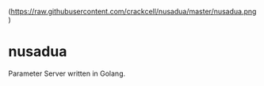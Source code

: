 (https://raw.githubusercontent.com/crackcell/nusadua/master/nusadua.png)

# nusadua
Parameter Server written in Golang.


